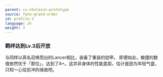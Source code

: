 ```yaml
---
parent: cu-chulainn-prototype
source: fate-grand-order
id: profile-3
language: zh
weight: 3
---
```


### 羁绊达到Lv.3后开放

与同样以真名召唤而出的Lancer相比，装备了重装的铠甲。
即便如此，敏捷的数值依然优于「那位」，达到了A+。这并非身体的性能差距，估计是因为年轻气盛，只知一心往前冲的缘故吧。
